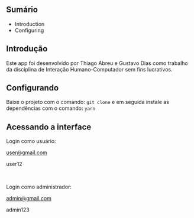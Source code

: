 ## Sumário

- Introduction
- Configuring

## Introdução

Este app foi desenvolvido por Thiago Abreu e Gustavo Dias como trabalho da disciplina de Interação Humano-Computador sem fins lucrativos.

## Configurando

Baixe o projeto com o comando:
`git clone`
e em seguida instale as dependências com o comando:
`yarn`

## Acessando a interface

Login como usuário:

user@gmail.com

user12

<br>

Login como administrador:

admin@gmail.com

admin123
